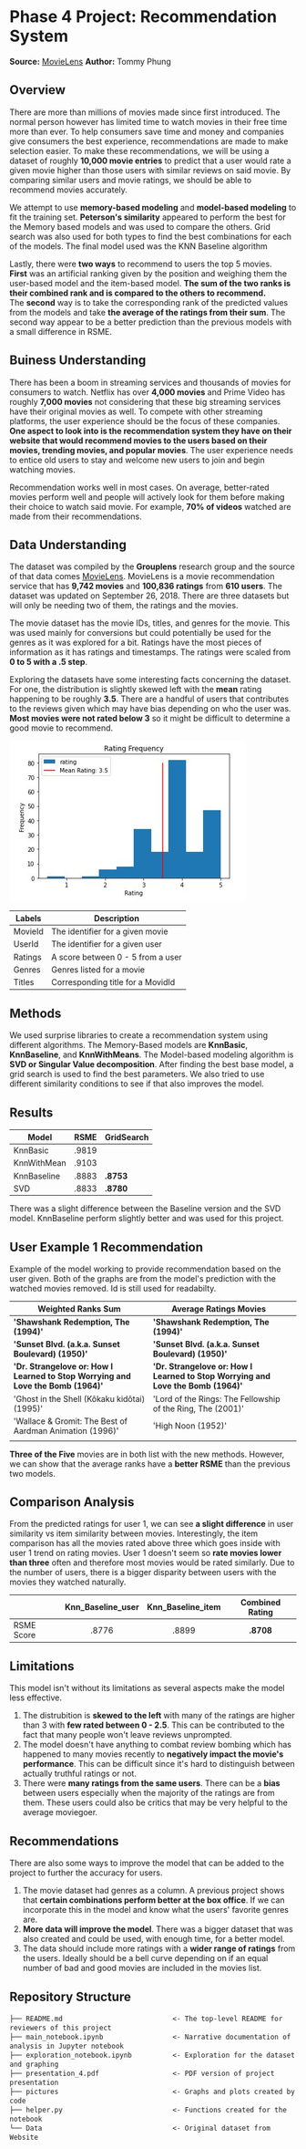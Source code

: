 # Phase 4 Project: Recommendation System
**Source:** [MovieLens](https://grouplens.org/datasets/movielens/latest/)
**Author:** Tommy Phung

## Overview 
There are more than millions of movies made since first introduced. The normal person however has limited time to watch movies in their free time more than ever. To help consumers save time and money and companies give consumers the best experience, recommendations are made to make selection easier. To make these recommendations, we will be using a dataset of roughly **10,000 movie entries** to predict that a user would rate a given movie higher than those users with similar reviews on said movie. By comparing similar users and movie ratings, we should be able to recommend movies accurately. 

We attempt to use **memory-based modeling** and **model-based modeling** to fit the training set. **Peterson's similarity** appeared to perform the best for the Memory based models and was used to compare the others. Grid search was also used for both types to find the best combinations for each of the models. The final model used was the KNN Baseline algorithm

Lastly, there were **two ways** to recommend to users the top 5 movies. <br>
**First** was an artificial ranking given by the position and weighing them the user-based model and the item-based model. **The sum of the two ranks is their combined rank and is compared to the others to recommend.** <br>
The **second** way is to take the corresponding rank of the predicted values from the models and take **the average of the ratings from their sum**. The second way appear to be a better prediction than the previous models with a small difference in RSME. 

## Buiness Understanding

There has been a boom in streaming services and thousands of movies for consumers to watch. Netflix has over **4,000 movies** and Prime Video has roughly **7,000 movies** not considering that these big streaming services have their original movies as well. To compete with other streaming platforms, the user experience should be the focus of these companies. <br>
**One aspect to look into is the recommendation system they have on their website that would recommend movies to the users based on their movies, trending movies, and popular movies**. The user experience needs to entice old users to stay and welcome new users to join and begin watching movies. 

Recommendation works well in most cases. On average, better-rated movies perform well and people will actively look for them before making their choice to watch said movie. For example, **70% of videos** watched are made from their recommendations. 

## Data Understanding

The dataset was compiled by the **Grouplens** research group and the source of that data comes [MovieLens](https://movielens.org/). MovieLens is a movie recommendation service that has **9,742 movies** and **100,836 ratings** from **610 users**. The dataset was updated on September 26, 2018. There are three datasets but will only be needing two of them, the ratings and the movies. 

The movie dataset has the movie IDs, titles, and genres for the movie. This was used mainly for conversions but could potentially be used for the genres as it was explored for a bit. 
Ratings have the most pieces of information as it has ratings and timestamps. The ratings were scaled from **0 to 5 with a .5 step**. 



Exploring the datasets have some interesting facts concerning the dataset. For one, the distribution is slightly skewed left with the **mean** rating happening to be roughly **3.5**. There are a handful of users that contributes to the reviews given which may have bias depending on who the user was. **Most movies were not rated below 3** so it might be difficult to determine a good movie to recommend.  

![Distribution](pictures/Distribtuion.JPG)

| Labels  | Description                       |
|---------|-----------------------------------|
| MovieId | The identifier for a given movie  |
| UserId  | The identifier for a given user   |
| Ratings | A score between 0 - 5 from a user |
| Genres  | Genres listed for a movie         |
| Titles  | Corresponding title for a MovidId |

## Methods
We used surprise libraries to create a recommendation system using different algorithms. The Memory-Based models are **KnnBasic**, **KnnBaseline**, and **KnnWithMeans**. The Model-based modeling algorithm is **SVD or Singular Value decomposition**. After finding the best base model, a grid search is used to find the best parameters. We also tried to use different similarity conditions to see if that also improves the model. 

## Results
| Model       | RSME  | GridSearch |
|-------------|-------|------------|
| KnnBasic    | .9819 |            |
| KnnWithMean | .9103 |            |
| KnnBaseline | .8883 | **.8753**  |
| SVD         | .8833 | **.8780**  |

There was a slight difference between the Baseline version and the SVD model. KnnBaseline perform slightly better and was used for this project. 


## User Example 1 Recommendation
Example of the model working to provide recommendation based on the user given.
Both of the graphs are from the model's prediction with the watched movies removed. 
Id is still used for readabilty. 

| Weighted Ranks Sum  | Average Ratings Movies |   |
|---------|-------------------|---|
| **'Shawshank Redemption, The (1994)'** | **'Shawshank Redemption, The (1994)'**  |   |
| **'Sunset Blvd. (a.k.a. Sunset Boulevard) (1950)'**  | **'Sunset Blvd. (a.k.a. Sunset Boulevard) (1950)'**   |   |
| **'Dr. Strangelove or: How I Learned to Stop Worrying and Love the Bomb (1964)'** | **'Dr. Strangelove or: How I Learned to Stop Worrying and Love the Bomb (1964)'** |   |
| 'Ghost in the Shell (Kôkaku kidôtai) (1995)' | 'Lord of the Rings: The Fellowship of the Ring, The (2001)' |   |
| 'Wallace & Gromit: The Best of Aardman Animation (1996)'  | 'High Noon (1952)'                            |   |
|     |                                                                                   |   |

**Three of the Five** movies are in both list with the new methods. However, we can show that the average ranks have a **better RSME** than the previous two models.  


## Comparison Analysis
From the predicted ratings for user 1, we can see **a slight difference** in user similarity vs item similarity between movies. Interestingly, the item comparison has all the movies rated above three which goes inside with user 1 trend on rating movies. User 1 doesn't seem so **rate movies lower than three** often and therefore most movies would be rated similarly. Due to the number of users, there is a bigger disparity between users with the movies they watched naturally. 


|            | **Knn_Baseline_user** | **Knn_Baseline_item** | **Combined Rating** |
|------------|:---------------------:|:---------------------:|:-------------------:|
| RSME Score | .8776                 | .8899                 | **.8708**           |

## Limitations
This model isn't without its limitations as several aspects make the model less effective.

1. The distrubition is **skewed to the left** with many of the ratings are higher than 3 with **few rated between 0 - 2.5**. This can be contributed to the fact that many people won't leave reviews unprompted.
2. The model doesn't have anything to combat review bombing which has happened to many movies recently to **negatively impact the movie's performance**. This can be difficult since it's hard to distinguish between actually truthful ratings or not. 
3. There were **many ratings from the same users**. There can be a **bias** between users especially when the majority of the ratings are from them. These users could also be critics that may be very helpful to the average moviegoer. 

## Recommendations
There are also some ways to improve the model that can be added to the project to further the accuracy for users.

1. The movie dataset had genres as a column. A previous project shows that **certain combinations perform better at the box office**. If we can incorporate this in the model and know what the users' favorite genres are. 
2. **More data will improve the model**. There was a bigger dataset that was also created and could be used, with enough time, for a better model. 
3. The data should include more ratings with a **wider range of ratings** from the users. Ideally should be a bell curve depending on if an equal number of bad and good movies are included in the movies list. 

## Repository Structure
```
├── README.md                           <- The top-level README for reviewers of this project
├── main_notebook.ipynb                 <- Narrative documentation of analysis in Jupyter notebook
├── exploration_notebook.ipynb          <- Exploration for the dataset and graphing
├── presentation_4.pdf                  <- PDF version of project presentation
├── pictures                            <- Graphs and plots created by code
├── helper.py                           <- Functions created for the notebook
└── Data                                <- Original dataset from Website
```
